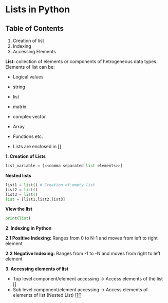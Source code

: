 # Lists in Python

## Table of Contents

1. Creation of list
2. Indexing
3. Accessing Elements

**List:** collection of elements or components of hetrogeneous data types.
Elements of list can be:
* Logical values
* string
* list
* matrix
* complex vector
* Array
* Functions etc.

* Lists are enclosed in [] 

**1. Creation of Lists**

```Python
list_variable = [<<comma separated list elements>>]
```

**Nested lists**
```Python
list1 = list() # Creation of empty list
list2 = list()
list3 = list()
list = [list1,list2,list3]
```
**View the list**
```Python
print(list)
```

**2. Indexing in Python**

**2.1 Positive Indexing:** Ranges from 0 to N-1 and moves from left to right element

**2.2 Negative Indexing:** Ranges from -1 to -N and moves from right to left element

**3. Accessing elements of list**

* Top level component/element accessing -> Access elements of the list []
* Sub level component/element accessing -> Access elements of elements of list (Nested List) [][]
